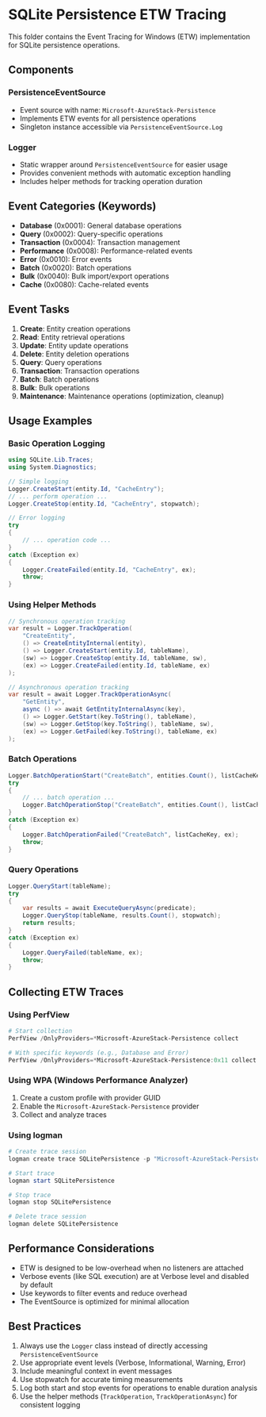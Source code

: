 # SQLite Persistence ETW Tracing

This folder contains the Event Tracing for Windows (ETW) implementation for SQLite persistence operations.

## Components

### PersistenceEventSource
- Event source with name: `Microsoft-AzureStack-Persistence`
- Implements ETW events for all persistence operations
- Singleton instance accessible via `PersistenceEventSource.Log`

### Logger
- Static wrapper around `PersistenceEventSource` for easier usage
- Provides convenient methods with automatic exception handling
- Includes helper methods for tracking operation duration

## Event Categories (Keywords)

- **Database** (0x0001): General database operations
- **Query** (0x0002): Query-specific operations
- **Transaction** (0x0004): Transaction management
- **Performance** (0x0008): Performance-related events
- **Error** (0x0010): Error events
- **Batch** (0x0020): Batch operations
- **Bulk** (0x0040): Bulk import/export operations
- **Cache** (0x0080): Cache-related events

## Event Tasks

1. **Create**: Entity creation operations
2. **Read**: Entity retrieval operations
3. **Update**: Entity update operations
4. **Delete**: Entity deletion operations
5. **Query**: Query operations
6. **Transaction**: Transaction operations
7. **Batch**: Batch operations
8. **Bulk**: Bulk operations
9. **Maintenance**: Maintenance operations (optimization, cleanup)

## Usage Examples

### Basic Operation Logging

```csharp
using SQLite.Lib.Traces;
using System.Diagnostics;

// Simple logging
Logger.CreateStart(entity.Id, "CacheEntry");
// ... perform operation ...
Logger.CreateStop(entity.Id, "CacheEntry", stopwatch);

// Error logging
try
{
    // ... operation code ...
}
catch (Exception ex)
{
    Logger.CreateFailed(entity.Id, "CacheEntry", ex);
    throw;
}
```

### Using Helper Methods

```csharp
// Synchronous operation tracking
var result = Logger.TrackOperation(
    "CreateEntity",
    () => CreateEntityInternal(entity),
    () => Logger.CreateStart(entity.Id, tableName),
    (sw) => Logger.CreateStop(entity.Id, tableName, sw),
    (ex) => Logger.CreateFailed(entity.Id, tableName, ex)
);

// Asynchronous operation tracking
var result = await Logger.TrackOperationAsync(
    "GetEntity",
    async () => await GetEntityInternalAsync(key),
    () => Logger.GetStart(key.ToString(), tableName),
    (sw) => Logger.GetStop(key.ToString(), tableName, sw),
    (ex) => Logger.GetFailed(key.ToString(), tableName, ex)
);
```

### Batch Operations

```csharp
Logger.BatchOperationStart("CreateBatch", entities.Count(), listCacheKey);
try
{
    // ... batch operation ...
    Logger.BatchOperationStop("CreateBatch", entities.Count(), listCacheKey, stopwatch);
}
catch (Exception ex)
{
    Logger.BatchOperationFailed("CreateBatch", listCacheKey, ex);
    throw;
}
```

### Query Operations

```csharp
Logger.QueryStart(tableName);
try
{
    var results = await ExecuteQueryAsync(predicate);
    Logger.QueryStop(tableName, results.Count(), stopwatch);
    return results;
}
catch (Exception ex)
{
    Logger.QueryFailed(tableName, ex);
    throw;
}
```

## Collecting ETW Traces

### Using PerfView

```powershell
# Start collection
PerfView /OnlyProviders=*Microsoft-AzureStack-Persistence collect

# With specific keywords (e.g., Database and Error)
PerfView /OnlyProviders=*Microsoft-AzureStack-Persistence:0x11 collect
```

### Using WPA (Windows Performance Analyzer)

1. Create a custom profile with provider GUID
2. Enable the `Microsoft-AzureStack-Persistence` provider
3. Collect and analyze traces

### Using logman

```powershell
# Create trace session
logman create trace SQLitePersistence -p "Microsoft-AzureStack-Persistence" 0xFFFFFFFF 0xFF -o trace.etl

# Start trace
logman start SQLitePersistence

# Stop trace
logman stop SQLitePersistence

# Delete trace session
logman delete SQLitePersistence
```

## Performance Considerations

- ETW is designed to be low-overhead when no listeners are attached
- Verbose events (like SQL execution) are at Verbose level and disabled by default
- Use keywords to filter events and reduce overhead
- The EventSource is optimized for minimal allocation

## Best Practices

1. Always use the `Logger` class instead of directly accessing `PersistenceEventSource`
2. Use appropriate event levels (Verbose, Informational, Warning, Error)
3. Include meaningful context in event messages
4. Use stopwatch for accurate timing measurements
5. Log both start and stop events for operations to enable duration analysis
6. Use the helper methods (`TrackOperation`, `TrackOperationAsync`) for consistent logging